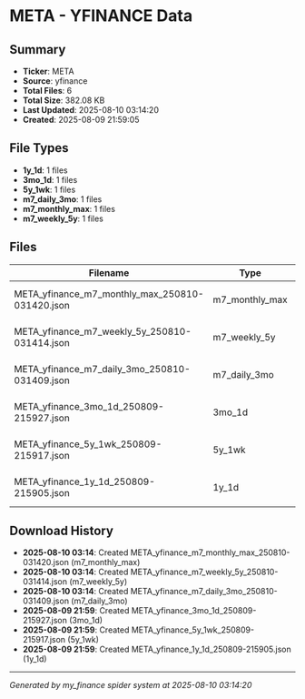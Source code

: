 # META - YFINANCE Data

## Summary
- **Ticker**: META
- **Source**: yfinance
- **Total Files**: 6
- **Total Size**: 382.08 KB
- **Last Updated**: 2025-08-10 03:14:20
- **Created**: 2025-08-09 21:59:05

## File Types
- **1y_1d**: 1 files
- **3mo_1d**: 1 files
- **5y_1wk**: 1 files
- **m7_daily_3mo**: 1 files
- **m7_monthly_max**: 1 files
- **m7_weekly_5y**: 1 files

## Files

| Filename | Type | Size | Created | MD5 Hash |
|----------|------|------|---------|----------|
| META_yfinance_m7_monthly_max_250810-031420.json | m7_monthly_max | 61.8 KB | 2025-08-10 03:14 | `b87fe34a...` |
| META_yfinance_m7_weekly_5y_250810-031414.json | m7_weekly_5y | 75.4 KB | 2025-08-10 03:14 | `475445b7...` |
| META_yfinance_m7_daily_3mo_250810-031409.json | m7_daily_3mo | 48.02 KB | 2025-08-10 03:14 | `84dc1c4f...` |
| META_yfinance_3mo_1d_250809-215927.json | 3mo_1d | 48.16 KB | 2025-08-09 21:59 | `15015171...` |
| META_yfinance_5y_1wk_250809-215917.json | 5y_1wk | 75.52 KB | 2025-08-09 21:59 | `8abc6068...` |
| META_yfinance_1y_1d_250809-215905.json | 1y_1d | 73.19 KB | 2025-08-09 21:59 | `08df739f...` |

## Download History

- **2025-08-10 03:14**: Created META_yfinance_m7_monthly_max_250810-031420.json (m7_monthly_max)
- **2025-08-10 03:14**: Created META_yfinance_m7_weekly_5y_250810-031414.json (m7_weekly_5y)
- **2025-08-10 03:14**: Created META_yfinance_m7_daily_3mo_250810-031409.json (m7_daily_3mo)
- **2025-08-09 21:59**: Created META_yfinance_3mo_1d_250809-215927.json (3mo_1d)
- **2025-08-09 21:59**: Created META_yfinance_5y_1wk_250809-215917.json (5y_1wk)
- **2025-08-09 21:59**: Created META_yfinance_1y_1d_250809-215905.json (1y_1d)

---
*Generated by my_finance spider system at 2025-08-10 03:14:20*
